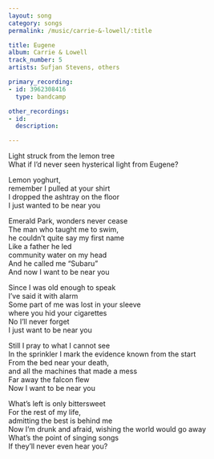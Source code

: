 ```yaml
---
layout: song
category: songs
permalink: /music/carrie-&-lowell/:title

title: Eugene
album: Carrie & Lowell
track_number: 5
artists: Sufjan Stevens, others

primary_recording:
- id: 3962308416
  type: bandcamp

other_recordings:
- id: 
  description: 

---
```


Light struck from the lemon tree <br>
What if I’d never seen hysterical light from Eugene?

Lemon yoghurt, <br>
remember I pulled at your shirt <br>
I dropped the ashtray on the floor <br>
I just wanted to be near you

Emerald Park, wonders never cease <br>
The man who taught me to swim, <br>
he couldn’t quite say my first name <br>
Like a father he led <br>
community water on my head <br>
And he called me “Subaru” <br>
And now I want to be near you

Since I was old enough to speak <br>
I’ve said it with alarm <br>
Some part of me was lost in your sleeve <br>
where you hid your cigarettes <br>
No I’ll never forget <br>
I just want to be near you

Still I pray to what I cannot see <br>
In the sprinkler I mark the evidence known from the start <br>
From the bed near your death, <br>
and all the machines that made a mess <br>
Far away the falcon flew <br>
Now I want to be near you

What’s left is only bittersweet <br>
For the rest of my life, <br>
admitting the best is behind me <br>
Now I’m drunk and afraid, wishing the world would go away <br>
What’s the point of singing songs <br>
If they’ll never even hear you?